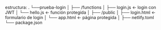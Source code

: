 estructura:
.
└──prueba-login
    │
    ├── /functions
    │   ├── login.js     ← login con JWT
    │   └── hello.js     ← función protegida
    │
    ├── /public
    │   ├── login.html   ← formulario de login
    │   └── app.html     ← página protegida
    │
    ├── netlify.toml
    └── package.json
